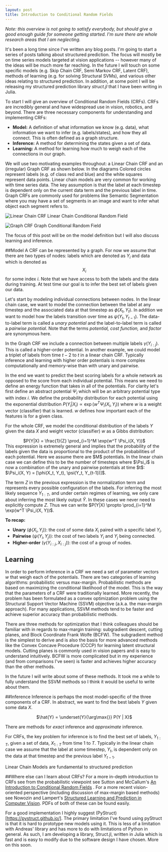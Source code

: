 ```yaml
---
layout: post
title: Introduction to Conditional Random Fields
---
```


<script type="text/javascript"
src="http://cdn.mathjax.org/mathjax/latest/MathJax.js?config=TeX-AMS-MML_HTMLorMML">
</script>

*Note: this overview is not going to satisfy everybody, but should give a good enough guide for someone getting started. I'm sure there are whole research areas that I am neglecting.* 

It's been a long time since I've written any blog posts. I'm going to start a series of posts talking about structured prediction. The focus will mostly be on time series models targeted at vision applications -- however many of the ideas will be much more far reaching. In the future I will touch on some specific models (e.g. Skip Chain CRF, Semi Markov CRF, Latent CRF), methods of learning (e.g. for solving Structural SVMs), and various other ideas relating to structured prediction. In addition, at some point I will be releasing my structured prediction library *struct.jl* that I have been writing in Julia. 

To start I will give an overview of Conditional Random Fields (CRFs). CRFs are incredibly general and have widespread use in vision, robotics, and beyond. There are three necessary components for understanding and implementing CRFs: 

 - **Model:**  A definition of what information we know (e.g. data), what information we want to infer (e.g. labels/states), and how they all connect. This is often defined as a graph structure.
 - **Inference:** A method for determining the states given a set of data.
 - **Learning:** A method for learning how much to weigh each of the connections in our graph.

<!-- To start I will give an overview of Conditional Random Fields (CRFs). CRFs are incredibly general and have widespread use in vision, robotics, and beyond. There are three necessary components: first, we must define a **model**. This is a definition of what information we know (e.g. data), what information we want to infer (e.g. labels/states), and how it all connects. This is often defined as a graph structure where nodes represent data/states and edges represent the connections between the data. Second, we need a way of performing **inference**; how can we determine which states most likely compute the best labeling given a set of data. Third, we must **learn** how much to weigh each of the connections in our graph. -->

We will use two motivating examples throughout: a Linear Chain CRF and an (irregular) Graph CRF as shown below. In the diagrams Colored circles represent labels (e.g. of class red and blue) and the white squares represent data points. Linear chain models are very common for working with time series data. The key assumption is that the label at each timestep is dependent only on the current data term and the previous label in time. Graph CRFs are commonly used for problems like Semantic Segmentation where you may have a set of segments in an image and want to infer what object each segment refers to.

<!--<center>-->
![Linear Chain CRF](https://lh6.googleusercontent.com/-K2KUQYbOAi0/VOJmNDkrwqI/AAAAAAAAFJQ/4gPkC0Ag6co/s400/Screenshot+2015-02-16+16.49.37.png "Linear Chain CRF") 
Linear Chain Conditional Random Field
<!--</center>-->
<!--<center>-->
![Graph CRF](https://lh6.googleusercontent.com/-ylh-Ok2PQ_A/VOJmEdpihWI/AAAAAAAAFJE/XEroJ5harss/s400/Screenshot+2015-02-16+16.47.33.png "Graph CRF")
 Graph Conditional Random Field
<!--</center>-->

The focus of this post will be on the model definition but I will also discuss learning and inference. 

##Model
A CRF can be represented by a graph. For now we assume that there are two types of nodes: labels which are denoted as $Y_i$ and data which is denoted as $$X_i$$ for some index $i$. Note that we have access to both the labels and the data during training. At test time our goal is to infer the best set of labels given our data. 

Let's start by modeling individual connections between nodes. In the linear chain case, we want to model the connection between the label at any timestep and the associated data at that timestep as $\phi(X_t, Y_t)$. In addition we want to model how the labels transition over time as $\psi(Y_t, Y_{t-1})$. The data-to-label term is called a *unary potential* and the label-to-label term is called a *pairwise potential*. Note that the terms *potential,* *cost function,* and *factor* are synonymous here.

In the Graph CRF we include a connection between multiple labels $\gamma(Y_{i:j})$. This is called a higher-order potential. In another example, we could model a triplet of labels from time $t-2$ to $t$ in a linear chain CRF. Typically inference and learning with higher order potentials is more complex computationally and memory-wise than with unary and pairwise.  

In the end we want to predict the best scoring labels for a whole network as opposed to the score from each individual potential. This means we need to define an energy function that takes in all of the potentials. For clarity let's first define an abstract potential $\Psi_i$ which will be an arbitrary potential type with index $i$. We define the probability distribution for each potential using the exponential distribution $P(Y_i|X_i) \propto \exp(w^T\Psi_i(X_i, Y_i))$ where $w$ is a weight vector (classifier) that is learned. $w$ defines how important each of the features is for a given class.

For the whole CRF, we model the conditional distribution of the labels $Y$ given the data $X$ and weight vector (classifier) $w$ as a Gibbs distribution:
<center>$P(Y|X) = \frac{1}{Z} \prod_{i=1}^M \exp(w^T \Psi_i(X, Y))$</center>
This expression is extremely general and implies that the probability of the labels given the data is proportional to the product of the probabilities of each potential. Here we assume there are $M$ potentials. In the linear chain case we can define this to be the number of timesteps where $\Psi_i$ is now a combination of the unary and pairwise potentials at time $t$:  $\Psi_i(X, Y) = [\phi(X_t, Y_t), \psi(Y_t, Y_{t-1})]$.

The term $Z$ in the previous expression is the normalization term and represents every possible configuration of the labels. For inferring the most likely sequence $Y_{1:T}$, and under certain regimes of learning, we only care about inferring the most likely output $\hat{Y}$. In these cases we never need to explicitly compute $Z$. Thus we can write $P(Y|X) \propto \prod_{i=1}^M \exp(w^T \Psi_i(X, Y))$.

**To recap:**
 - **Unary** ($\phi(X_i, Y_i)$): the cost of some data $X_i$ paired with a specific label $Y_i$.
 - **Pairwise** ($\psi(Y_i, Y_j)$): the cost of two labels $Y_i$ and $Y_j$ being connected.
 - **Higher-order** ($\gamma(Y_{i:j}, X_{i:j})$): the cost of a group of nodes.

 


## Learning
In order to perform inference in a CRF we need a set of parameter vectors $w$ that weigh each of the potentials. There are two categories of learning algorithms: probabilistic versus max-margin. Probabilistic methods are based on maximizing the conditional likelihood of the model. This is the way that the parameters of a CRF were traditionally learned. More recently, the problem has been formulated as a convex optimization problem using the Structural Support Vector Machine (SSVM) objective (a.k.a. the max-margin approach). For many applications, SSVM methods tend to be faster and achieve superior accuracy than probabilistic methods. 

<!--
Probabilistic 
A common method is to Maximum Likelihood
$w = \underset{w}{\arg\max{}} \prod_{i=1}^N P(Y^{(i)}|X^{(i)}; w)$
$w^t = w^{t-1} + \alpha p $

Structural Support Vector Machine
The objective function is posed as follows:
--> 

There are three methods for optimization that I think colleagues should be familiar with in regards to max-margin training: subgradient descent, cutting planes, and Block Coordinate Frank Wolfe (BCFW). The subgradient method is the simplest to derive and is also the basis for more advanced methods like the Convex Concave Procedure (CCCP) for learning latent structural models. Cutting planes is commonly used in vision papers and is easy to understand intuitively. BCFW is more complicated but in my experience (and from comparisons I've seen) is faster and achieves higher accuracy than the other methods. 

In the future I will write about some of these methods. It took me a while to fully understand the SSVM methods so I think it would be useful to write about them.

##Inference
Inference is perhaps the most model-specific of the three components of a CRF. In abstract, we want to find the best labels $Y$ given some data $X$.
<center>
$\hat{Y} = \underset{Y}{\arg\max{}} P(Y | X)$
</center>


There are methods for *exact* inference and *approximate* inference. 



For CRFs, the key problem for inference is to find the best set of labels, $Y_{1:T}$, given a set of data, $X_{1:T}$ from time 1 to $T$. Typically in the linear chain case we assume that the label at some timestep, $Y_t$, is dependent only on the data at that timestep and the previous label $Y_{t-1}$. 

Linear Chain Models are fundamental to structured prediction


##Where else can I learn about CRFs?
For a more in-depth introduction to CRFs see from the probabilistic viewpoint see Sutton and McCallum's [An Introduction to Conditional Random Fields](http://www.nowpublishers.com/articles/foundations-and-trends-in-machine-learning/MAL-013) . For a more recent vision-oriented perspective (including discussion of max-margin based methods) see Nowozin and Lampert's [Structured Learning and Prediction in Computer Vision](http://www.nowpublishers.com/article/Details/CGV-033). PDFs of both of these can be found easily.

For a good implementation I highly suggest (PyStruct)[https://pystruct.github.io/]. The primary limitation I've found using pyStruct is that it is hard to prototype new models using it. This is less of a limitation with Andreas' library and has more to do with limitations of Python in general. As such, I am developing a library, Struct.jl, written in Julia which is fast and is easy to modify due to the software design I have chosen. More on this soon.
